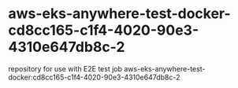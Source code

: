 # aws-eks-anywhere-test-docker-cd8cc165-c1f4-4020-90e3-4310e647db8c-2
repository for use with E2E test job aws-eks-anywhere-test-docker:cd8cc165-c1f4-4020-90e3-4310e647db8c-2
